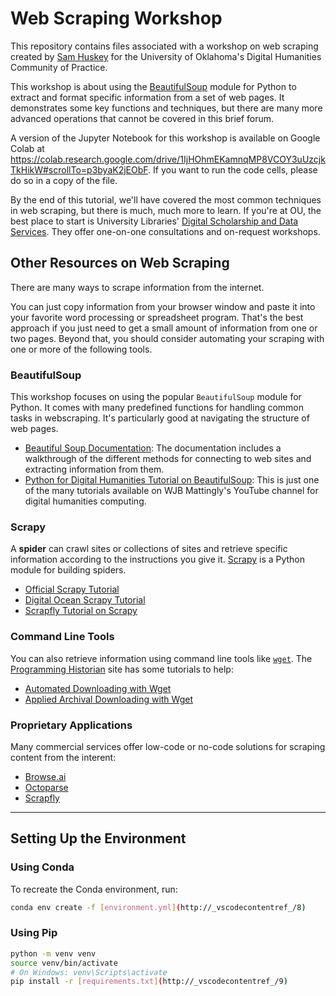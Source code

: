 # Web Scraping Workshop

This repository contains files associated with a workshop on web scraping created by [Sam Huskey](https://sjhuskey.info/) for the University of Oklahoma's Digital Humanities Community of Practice.

This workshop is about using the [BeautifulSoup](https://www.crummy.com/software/BeautifulSoup/) module for Python to extract and format specific information from a set of web pages. It demonstrates some key functions and techniques, but there are many more advanced operations that cannot be covered in this brief forum.

A version of the Jupyter Notebook for this workshop is available on Google Colab at <https://colab.research.google.com/drive/1IjHOhmEKamnqMP8VCOY3uUzcjkTkHikW#scrollTo=p3byaK2jEObF>. If you want to run the code cells, please do so in a copy of the file.

By the end of this tutorial, we'll have covered the most common techniques in web scraping, but there is much, much more to learn. If you're at OU, the best place to start is University Libraries' [Digital Scholarship and Data Services](https://libraries.ou.edu/units/digital-scholarship-and-data-services#:~:text=Digital%20Scholarship%20%40%20OU%20Libraries%20supports%20collaborative%2C%20cross-disciplinary,that%20build%20on%20traditional%20research%20and%20teaching%20methods.). They offer one-on-one consultations and on-request workshops.

## Other Resources on Web Scraping

There are many ways to scrape information from the internet. 

You can just copy information from your browser window and paste it into your favorite word processing or spreadsheet program. That's the best approach if you just need to get a small amount of information from one or two pages. Beyond that, you should consider automating your scraping with one or more of the following tools.

### BeautifulSoup

This workshop focuses on using the popular `BeautifulSoup` module for Python. It comes with many predefined functions for handling common tasks in webscraping. It's particularly good at navigating the structure of web pages.

- [Beautiful Soup Documentation](https://www.crummy.com/software/BeautifulSoup/bs4/doc/): The documentation includes a walkthrough of the different methods for connecting to web sites and extracting information from them.
- [Python for Digital Humanities Tutorial on BeautifulSoup](https://www.youtube.com/watch?v=_tdW6n7lUX4): This is just one of the many tutorials available on WJB Mattingly's YouTube channel for digital humanities computing.

### Scrapy

A **spider** can crawl sites or collections of sites and retrieve specific information according to the instructions you give it. [Scrapy](https://scrapy.org/) is a Python module for building spiders. 

- [Official Scrapy Tutorial](https://docs.scrapy.org/en/latest/intro/tutorial.html)
- [Digital Ocean Scrapy Tutorial](https://www.digitalocean.com/community/tutorials/how-to-crawl-a-web-page-with-scrapy-and-python-3)
- [Scrapfly Tutorial on Scrapy](https://scrapfly.io/blog/web-scraping-with-scrapy/)

### Command Line Tools

You can also retrieve information using command line tools like [`wget`](https://www.gnu.org/software/wget/). The [Programming Historian](https://programminghistorian.org/) site has some tutorials to help:

- [Automated Downloading with Wget](https://programminghistorian.org/en/lessons/automated-downloading-with-wget)
- [Applied Archival Downloading with Wget](https://programminghistorian.org/en/lessons/applied-archival-downloading-with-wget)

### Proprietary Applications

Many commercial services offer low-code or no-code solutions for scraping content from the interent:

- [Browse.ai](https://www.browse.ai/)
- [Octoparse](https://www.octoparse.com/)
- [Scrapfly](https://scrapfly.io/)

_____
## Setting Up the Environment

### Using Conda
To recreate the Conda environment, run:
```bash
conda env create -f [environment.yml](http://_vscodecontentref_/8)
```

### Using Pip

```bash
python -m venv venv
source venv/bin/activate  
# On Windows: venv\Scripts\activate
pip install -r [requirements.txt](http://_vscodecontentref_/9)
```
